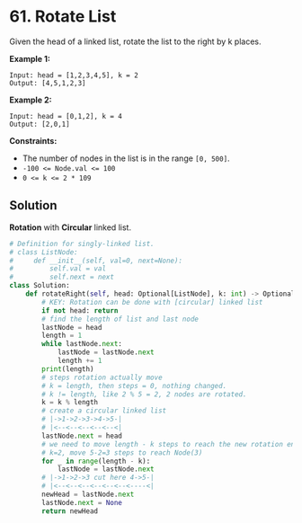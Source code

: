 # 61. Rotate List

Given the head of a linked list, rotate the list to the right by k places.


**Example 1:**

```
Input: head = [1,2,3,4,5], k = 2
Output: [4,5,1,2,3]
```
**Example 2:**

```
Input: head = [0,1,2], k = 4
Output: [2,0,1]
```
 

**Constraints:**

* The number of nodes in the list is in the range `[0, 500]`.
* `-100 <= Node.val <= 100`
* `0 <= k <= 2 * 109`

## Solution

**Rotation** with **Circular** linked list.

```python
# Definition for singly-linked list.
# class ListNode:
#     def __init__(self, val=0, next=None):
#         self.val = val
#         self.next = next
class Solution:
    def rotateRight(self, head: Optional[ListNode], k: int) -> Optional[ListNode]:
        # KEY: Rotation can be done with [circular] linked list
        if not head: return
        # find the length of list and last node
        lastNode = head
        length = 1
        while lastNode.next:
            lastNode = lastNode.next
            length += 1
        print(length)
        # steps rotation actually move
        # k = length, then steps = 0, nothing changed.
        # k != length, like 2 % 5 = 2, 2 nodes are rotated.
        k = k % length
        # create a circular linked list
        # |->1->2->3->4->5-|
        # |<--<--<--<--<--<|
        lastNode.next = head
        # we need to move length - k steps to reach the new rotation end
        # k=2, move 5-2=3 steps to reach Node(3)
        for _ in range(length - k):
            lastNode = lastNode.next
        # |->1->2->3 cut here 4->5-|
        # |<--<--<--<--<--<--<----<|
        newHead = lastNode.next
        lastNode.next = None    
        return newHead
```
